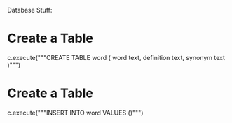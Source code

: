 Database Stuff:

# Create a Table
c.execute("""CREATE TABLE word (
            word text,
        definition text,
        synonym text
    )""")

# Create a Table
c.execute("""INSERT INTO word VALUES ()""")